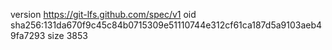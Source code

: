 version https://git-lfs.github.com/spec/v1
oid sha256:131da670f9c45c84b0715309e51110744e312cf61ca187d5a9103aeb49fa7293
size 3853
